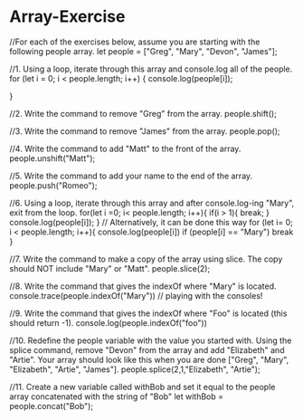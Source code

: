 # Array-Exercise

//For each of the exercises below, assume you are starting with the following people array.
let people = ["Greg", "Mary", "Devon", "James"];

//1. Using a loop, iterate through this array and console.log all of the people.
for (let i = 0; i < people.length; i++) {
    console.log(people[i]);
    
}

//2. Write the command to remove "Greg" from the array.
people.shift();


//3. Write the command to remove "James" from the array.
people.pop();


//4. Write the command to add "Matt" to the front of the array.
people.unshift("Matt");


//5. Write the command to add your name to the end of the array.
people.push("Romeo");


//6. Using a loop, iterate through this array and after console.log-ing "Mary", exit from the loop.
for(let i =0; i< people.length; i++){
    if(i > 1){
        break;
    }
    console.log(people[i]);
} 
// Alternatively, it can be done this way
for (let i= 0; i < people.length; i++){
    console.log(people[i])
      if (people[i] == "Mary") break
}

//7. Write the command to make a copy of the array using slice. The copy should NOT include "Mary" or "Matt".
people.slice(2);


//8. Write the command that gives the indexOf where "Mary" is located.
console.trace(people.indexOf("Mary"))
// playing with the consoles!


//9. Write the command that gives the indexOf where "Foo" is located (this should return -1).
console.log(people.indexOf("foo"))


//10. Redefine the people variable with the value you started with. Using the splice command, remove "Devon" from the array and add "Elizabeth" and "Artie". Your array should look like this when you are done ["Greg", "Mary", "Elizabeth", "Artie", "James"].
people.splice(2,1,"Elizabeth", "Artie");


//11. Create a new variable called withBob and set it equal to the people array concatenated with the string of "Bob"
let withBob = people.concat("Bob");
